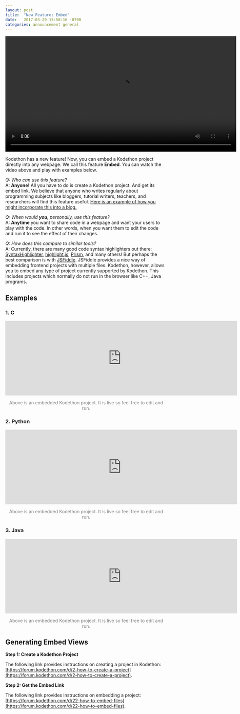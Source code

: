 ```yaml
---
layout: post
title:  "New Feature: Embed"
date:   2017-03-29 15:58:16 -0700
categories: announcement general 
---
```


<video width="720" controls>
  <source src="{{site.url}}{{site.baseurl}}/videos/kodethon_embed_demo.mp4" type="video/mp4">
  <!--<source src="{{site.url}}{{site.baseurl}}/videos/kodethon_embed_demo.ogg" type="video/ogg">-->
  Your browser does not support HTML5 video.
</video>




Kodethon has a new feature!  Now, you can embed a Kodethon project directly into
any webpage.  We call this feature <b>Embed</b>.  You can watch the video above
and play with examples below.

<em>Q: Who can use this feature?</em> <br/>
A: <b>Anyone!</b>  All you have to do is create a
Kodethon project.  And get its embed link.  We believe that anyone who writes
regularly about programming subjects like bloggers, tutorial writers, teachers,
and researchers will find this feature useful.  <a href="https://3b5d30f75af09e6233bd7b4ce3853de8-environ.kodethon.com/demo/index.html" target="_blank">Here is an example of how you might incorporate this into a blog.</a>

<em>Q: When would <b>you</b>, personally, use this feature? </em><br/> 
A: <b>Anytime</b> you want to share code in a webpage and want your users to play with the code.  In other words, when you want them to edit the code and run it to see the effect of their changes. 

<em>Q: How does this compare to similar tools?</em><br/> 
A: Currently, there are many good
code syntax highlighters out there: <a
href="http://alexgorbatchev.com/SyntaxHighlighter/">SyntaxHighlighter</a>, <a
href="https://highlightjs.org/">highlight.js</a>, <a
href="http://prismjs.com/">Prism</a>, and many others!  But perhaps the best
comparison is with [JSFiddle](https://jsfiddle.net/).  JSFiddle provides a nice
way of embedding frontend projects with multiple files. Kodethon, however,
allows you to embed any type of project currently supported by Kodethon.  This
includes projects which normally do not run in the browser like C++, Java
programs.

<h2>Examples</h2>

<h3>1. C</h3>
<iframe width="720" height="230" src="https://www.kodethon.com/#/embed?c=3b5d30f75af09e6233bd7b4ce3853de8&e=javascript&v=node-5.6.0&f=/C/math.c" style="border:1px solid lightgrey"></iframe>
<div style="text-align:center">
<p style="color: gray">Above is an embedded Kodethon project.  It is live so feel free to edit and run.</p>
</div>

<h3>2. Python</h3>
<iframe width="720" height="230" src="https://www.kodethon.com/#/embed?c=3b5d30f75af09e6233bd7b4ce3853de8&e=python&v=2.7.9&f=/python/sq.py" style="border:1px solid lightgrey"></iframe>
<div style="text-align:center">
<p style="color: gray">Above is an embedded Kodethon project.  It is live so feel free to edit and run.</p>
</div>

<h3>3. Java</h3>
<iframe width="720" height="230" src="https://www.kodethon.com/#/embed?c=3b5d30f75af09e6233bd7b4ce3853de8&e=java&v=1.8.0&f=/java/HelloWorld.java" style="border:1px solid lightgrey"></iframe>
<div style="text-align:center">
<p style="color: gray">Above is an embedded Kodethon project.  It is live so feel free to edit and run.</p>
</div>


<h2>Generating Embed Views</h2>
<p><b>Step 1: Create a Kodethon Project</b></p>

The following link provides instructions on creating a project in Kodethon: [https://forum.kodethon.com/d/2-how-to-create-a-project](https://forum.kodethon.com/d/2-how-to-create-a-project).

<p><b>Step 2: Get the Embed Link</b></p>

The following link provides instructions on embedding a project: [https://forum.kodethon.com/d/22-how-to-embed-files](https://forum.kodethon.com/d/22-how-to-embed-files).

